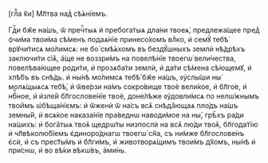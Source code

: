 [глⷡ҇а к҃и] Мл҃тва над̾ сѣ́ѧнїемъ.

Гдⷭ҇и бж҃е на́шъ, ѿ пречⷭ҇тыѧ и҆ пребога́тыѧ дла́ни твоеѧ̀, предлежа́щее пред̾
ѻ҆чи́ма твои́ма сѣ́менъ подаѧ́нїе принесо́хомъ влⷣко, и҆ семꙋ̀ тебѣ̀ врꙋчи́тисѧ
мо́лимсѧ: не бо̀ смѣ́ѧхомъ въ бездꙋ́шныхъ землѝ нѣ́дрѣхъ заключи́ти сїѧ̑, а҆́ще
не воззри́мъ на повелѣ́нїе твоегѡ̀ вели́чества, повелѣва́ющее роди́ти, и҆
прозѧба́ти землѝ, и҆ да́ти сѣ́мена сѣ́ющемꙋ, и҆ хлѣ́бъ въ снѣ́дь. и҆ ны́нѣ
мо́лимсѧ тебѣ̀ бж҃е на́шъ, ᲂу҆слы́ши ны̀ молѧ́щыѧсѧ тебѣ̀, и҆ ѿве́рзи на́мъ
сокро́вище твоѐ вели́кое, и҆ бл҃го́е, и҆ нбⷭ҇ное, и҆ и҆зле́й бл҃гослове́нїе
твоѐ, доне́лѣже ᲂу҆довли́мсѧ по нелѡ́жнымъ твои̑мъ ѡ҆бѣща́нїємъ: и҆ ѿженѝ ѿ
на́съ всѧ̑ снѣда̑ющаѧ пло́дъ на́шъ земны́й, и҆ всѧ́кое наказа́нїе пра́веднѡ
наводи́мое на ны̀, грѣ̑хъ ра́ди на́шихъ: и҆ бога̑тыѧ твоѧ̑ щедрѡ́ты низпослѝ на
всѧ̑ лю́ди твоѧ̑, бл҃года́тїю и҆ чл҃вѣколю́бїемъ є҆диноро́днагѡ твоегѡ̀ сн҃а, съ
ни́мже бл҃гослове́нъ є҆сѝ, и҆ съ прест҃ы́мъ и҆ бл҃ги́мъ, и҆ животворѧ́щимъ
твои́мъ дх҃омъ, ны́нѣ и҆ при́снѡ, и҆ во вѣ́ки вѣкѡ́въ, а҆ми́нь.

